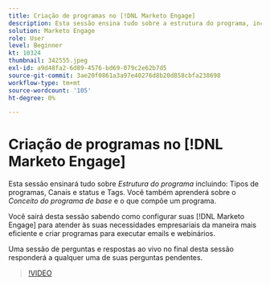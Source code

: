```yaml
---
title: Criação de programas no [!DNL Marketo Engage]
description: Esta sessão ensina tudo sobre a estrutura do programa, incluindo tipos de programas, canais e status, além de tags.
solution: Marketo Engage
role: User
level: Beginner
kt: 10324
thumbnail: 342555.jpeg
exl-id: a9d48fa2-6d89-4576-bd69-079c2e62b7d5
source-git-commit: 3ae20f0861a3a97e40276d8b20d858cbfa238698
workflow-type: tm+mt
source-wordcount: '105'
ht-degree: 0%

---
```


# Criação de programas no [!DNL Marketo Engage]

Esta sessão ensinará tudo sobre *Estrutura do programa* incluindo: Tipos de programas, Canais e status e Tags. Você também aprenderá sobre o *Conceito do programa de base* e o que compõe um programa.

Você sairá desta sessão sabendo como configurar suas [!DNL Marketo Engage] para atender às suas necessidades empresariais da maneira mais eficiente e criar programas para executar emails e webinários.

Uma sessão de perguntas e respostas ao vivo no final desta sessão responderá a qualquer uma de suas perguntas pendentes.

>[!VIDEO](https://video.tv.adobe.com/v/342555/?quality=12&learn=on)
